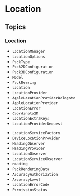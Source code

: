 # Location

## Topics

### Location

- ``LocationManager``
- ``LocationOptions``
- ``PuckType``
- ``Puck2DConfiguration``
- ``Puck3DConfiguration``
- ``Model``
- ``PuckBearing``
- ``Location``
- ``LocationProvider``
- ``AppleLocationProviderDelegate``
- ``AppleLocationProvider``
- ``LocationError``
- ``Coordinate2D``
- ``LocationExtraKeys``
- ``LocationProviderRequest``
<!-- There are no methods or fields available. Should we remove it? -->
- ``LocationServiceFactory``
- ``DeviceLocationProvider``
- ``HeadingObserver``
- ``HeadingProvider``
- ``LocationObserver``
- ``LocationServiceObserver``
- ``Heading``
- ``PuckRenderingData``
- ``AccuracyAuthorization``
- ``AccuracyLevel``
- ``LocationErrorCode``
- ``PermissionStatus``
